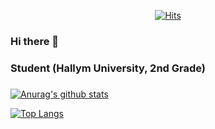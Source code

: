 <div align=center>

[![Hits](https://hits.seeyoufarm.com/api/count/incr/badge.svg?url=https%3A%2F%2Fgithub.com%2Fch4302)](https://hits.seeyoufarm.com)

</div>

### Hi there 👋

<!--
**ch4302/ch4302** is a ✨ _special_ ✨ repository because its `README.md` (this file) appears on your GitHub profile.

Here are some ideas to get you started:

- 🔭 I’m currently working on ...
- 🌱 I’m currently learning ...
- 👯 I’m looking to collaborate on ...
- 🤔 I’m looking for help with ...
- 💬 Ask me about ...
- 📫 How to reach me: ...
- 😄 Pronouns: ...
- ⚡ Fun fact: ...
-->

### Student (Hallym University, 2nd Grade)
###
###
###
###
###
###
###
###
###
###
###

 [![Anurag's github stats](https://github-readme-stats.vercel.app/api?username=ch4302&show_icons=true)](https://github.com/anuraghazra/github-readme-stats)
 
 [![Top Langs](https://github-readme-stats.vercel.app/api/top-langs/?username=ch4302)](https://github.com/anuraghazra/github-readme-stats)
